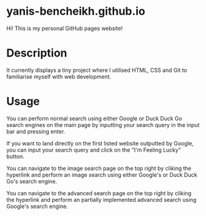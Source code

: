 # yanis-bencheikh.github.io

Hi! This is my personal GitHub pages website! 

# Description

It currently displays a tiny project where I utilised HTML, CSS and Git to familiarise myself with web development. 

# Usage

You can perform normal search using either Google or Duck Duck Go search engines on the main page by inputting your search query in the input bar and pressing enter.

If you want to land directly on the first listed website outputted by Google, you can input your search query and click on the "I'm Feeling Lucky" button.   

You can navigate to the image search page on the top right by cliking the hyperlink and perform an image search using either Google's or Duck Duck Go's search engine.

You can navigate to the advanced search page on the top right by cliking the hyperlink and perform an partially implemented advanced search using Google's search engine.
